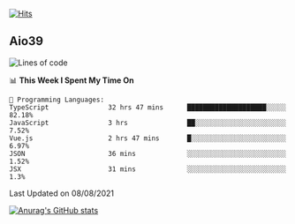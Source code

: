 [![Hits](https://hits.seeyoufarm.com/api/count/incr/badge.svg?url=https%3A%2F%2Fgithub.com%2Faio39&count_bg=%2339C5BB&title_bg=%23555555&icon=&icon_color=%23E7E7E7&title=hits&edge_flat=false)](https://hits.seeyoufarm.com)

## Aio39

<!--START_SECTION:waka-->
![Lines of code](https://img.shields.io/badge/From%20Hello%20World%20I%27ve%20Written-634639%20lines%20of%20code-blue)

📊 **This Week I Spent My Time On** 

```text
💬 Programming Languages: 
TypeScript               32 hrs 47 mins      ████████████████████░░░░░   82.18% 
JavaScript               3 hrs               ██░░░░░░░░░░░░░░░░░░░░░░░   7.52% 
Vue.js                   2 hrs 47 mins       █░░░░░░░░░░░░░░░░░░░░░░░░   6.97% 
JSON                     36 mins             ░░░░░░░░░░░░░░░░░░░░░░░░░   1.52% 
JSX                      31 mins             ░░░░░░░░░░░░░░░░░░░░░░░░░   1.3%

```


 Last Updated on 08/08/2021
<!--END_SECTION:waka-->
[![Anurag's GitHub stats](https://github-readme-stats.vercel.app/api?username=aio39)](https://github.com/anuraghazra/github-readme-stats)

<!--
**aio39/aio39** is a ✨ _special_ ✨ repository because its `README.md` (this file) appears on your GitHub profile.

Here are some ideas to get you started:

- 🔭 I’m currently working on ...
- 🌱 I’m currently learning ...
- 👯 I’m looking to collaborate on ...
- 🤔 I’m looking for help with ...
- 💬 Ask me about ...
- 📫 How to reach me: ...
- 😄 Pronouns: ...
- ⚡ Fun fact: ...
-->
